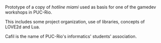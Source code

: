 Prototype of a copy of *hotline miami* used as basis for one of the gamedev workshops in PUC-Rio.

This includes some project organization, use of libraries, concepts of LOVE2d and Lua.

Cafil is the name of PUC-Rio's informatics' students' association.
